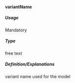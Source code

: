 #### variantName
##### Usage
Mandatory
##### Type
free text
##### Definition/Explanations
variant name used for the model
